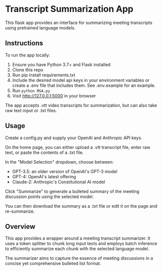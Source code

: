 # Transcript Summarization App

This flask app provides an interface for summarizing meeting transcripts using pretrained language models.

## Instructions
To run the app locally:

1. Ensure you have Python 3.7+ and Flask installed
2. Clone this repo
3. Run pip install requirements.txt
4. Include the desired model api keys in your environment variables or create a .env file that includes them. See .env.example for an example.
5. Run `python MSA.py`
6. Visit http://127.0.0.1:5000 in your browser

The app accepts .vtt video transcripts for summarization, but can also take raw text input or .txt files. 

## Usage

Create a config.py and supply your OpenAI and Anthropic API keys.

On the home page, you can either upload a .vtt transcript file, enter raw text, or paste the contents of a .txt file. 

In the "Model Selection" dropdown, choose between:

- GPT-3.5: an older version of OpenAI's GPT-3 model
- GPT-4: OpenAI's latest offering
- Claude-2: Anthropic's Constitutional AI model

Click "Summarize" to generate a bulleted summary of the meeting discussion points using the selected model.

You can then download the summary as a .txt file or edit it on the page and re-summarize.

## Overview
This app provides a wrapper around a meeting transcript summarizer. It uses a token splitter to chunk long input texts and employs batch inference to efficiently summarize each chunk with the selected language model.

The summarizer aims to capture the essence of meeting discussions in a concise yet comprehensive bulleted list format.
